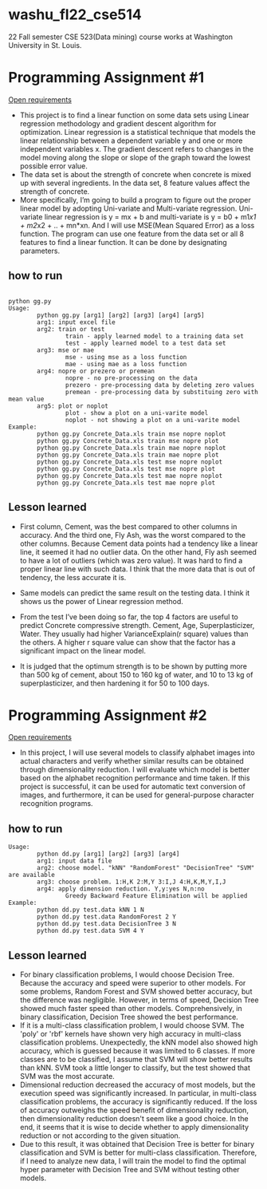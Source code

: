# washu_fl22_cse514
22 Fall semester CSE 523(Data mining) course works at Washington University in St. Louis.


# Programming Assignment #1
[Open requirements](https://github.com/kbckbc/washu_fl22_cse514/blob/main/linear_regression/Programming%20Assignment%201.pdf)


+ This project is to find a linear function on some data sets using Linear regression methodology and gradient descent algorithm for optimization. Linear regression is a statistical technique that models the linear relationship between a dependent variable y and one or more independent variables x. The gradient descent refers to changes in the model moving along the slope or slope of the graph toward the lowest possible error value. 
+ The data set is about the strength of concrete when concrete is mixed up with several ingredients. In the data set, 8 feature values affect the strength of concrete. 
+ More specifically, I’m going to build a program to figure out the proper linear model by adopting Uni-variate and Multi-variate regression. Uni-variate linear regression is y = mx + b and multi-variate is y = b0 + m1*x1 + m2*x2 + .. + mn*xn. And I will use MSE(Mean Squared Error) as a loss function. The program can use one feature from the data set or all 8 features to find a linear function. It can be done by designating parameters.

## how to run
```

python gg.py
Usage:
        python gg.py [arg1] [arg2] [arg3] [arg4] [arg5]
        arg1: input excel file
        arg2: train or test
                train - apply learned model to a training data set
                test - apply learned model to a test data set
        arg3: mse or mae
                mse - using mse as a loss function
                mae - using mae as a loss function
        arg4: nopre or prezero or premean
                nopre - no pre-processing on the data
                prezero - pre-processing data by deleting zero values
                premean - pre-processing data by substituing zero with mean value
        arg5: plot or noplot
                plot - show a plot on a uni-varite model
                noplot - not showing a plot on a uni-varite model
Example:
        python gg.py Concrete_Data.xls train mse nopre noplot
        python gg.py Concrete_Data.xls train mse nopre plot
        python gg.py Concrete_Data.xls train mae nopre noplot
        python gg.py Concrete_Data.xls train mae nopre plot
        python gg.py Concrete_Data.xls test mse nopre noplot
        python gg.py Concrete_Data.xls test mse nopre plot
        python gg.py Concrete_Data.xls test mae nopre noplot
        python gg.py Concrete_Data.xls test mae nopre plot
```


## Lesson learned
+ First column, Cement, was the best compared to other columns in accuracy. And the third one, Fly Ash, was the worst compared to the other columns. Because Cement data points had a tendency like a linear line, it seemed it had no outlier data. On the other hand, Fly ash seemed to have a lot of outliers (which was zero value). It was hard to find a proper linear line with such data. I think that the more data that is out of tendency, the less accurate it is.

+ Same models can predict the same result on the testing data. I think it shows us the power of Linear regression method.

+ From the test I’ve been doing so far, the top 4 factors are useful to predict Concrete compressive strength. Cement, Age, Superplasticizer, Water. They usually had higher VarianceExplain(r square) values than the others. A higher r square value can show that the factor has a significant impact on the linear model.
+ It is judged that the optimum strength is to be shown by putting more than 500 kg of cement, about 150 to 160 kg of water, and 10 to 13 kg of superplasticizer, and then hardening it for 50 to 100 days.


# Programming Assignment #2
[Open requirements](https://github.com/kbckbc/washu_fl22_cse514/blob/main/train_model/Programming%20Assignment%202.pdf)

+ In this project, I will use several models to classify alphabet images into actual characters and verify whether similar results can be obtained through dimensionality reduction. I will evaluate which model is better based on the alphabet recognition performance and time taken. If this project is successful, it can be used for automatic text conversion of images, and furthermore, it can be used for general-purpose character recognition programs.

## how to run
```
Usage:
        python dd.py [arg1] [arg2] [arg3] [arg4]
        arg1: input data file
        arg2: choose model. "kNN" "RandomForest" "DecisionTree" "SVM" are available
        arg3: choose problem. 1:H,K 2:M,Y 3:I,J 4:H,K,M,Y,I,J
        arg4: apply dimension reduction. Y,y:yes N,n:no
                Greedy Backward Feature Elimination will be applied
Example:
        python dd.py test.data kNN 1 N
        python dd.py test.data RandomForest 2 Y
        python dd.py test.data DecisionTree 3 N
        python dd.py test.data SVM 4 Y

```

## Lesson learned
+ For binary classification problems, I would choose Decision Tree. Because the accuracy and speed were superior to other models. For some problems, Random Forest and SVM showed better accuracy, but the difference was negligible. However, in terms of speed, Decision Tree showed much faster speed than other models. Comprehensively, in binary classification, Decision Tree showed the best performance.
+ If it is a multi-class classification problem, I would choose SVM. The 'poly' or 'rbf' kernels have shown very high accuracy in multi-class classification problems. Unexpectedly, the kNN model also showed high accuracy, which is guessed because it was limited to 6 classes. If more classes are to be classified, I assume that SVM will show better results than kNN. SVM took a little longer to classify, but the test showed that SVM was the most accurate.
+ Dimensional reduction decreased the accuracy of most models, but the execution speed was significantly increased. In particular, in multi-class classification problems, the accuracy is significantly reduced. If the loss of accuracy outweighs the speed benefit of dimensionality reduction, then dimensionality reduction doesn't seem like a good choice. In the end, it seems that it is wise to decide whether to apply dimensionality reduction or not according to the given situation.
+ Due to this result, it was obtained that Decision Tree is better for binary classification and SVM is better for multi-class classification. Therefore, if I need to analyze new data, I will train the model to find the optimal hyper parameter with Decision Tree and SVM without testing other models.
